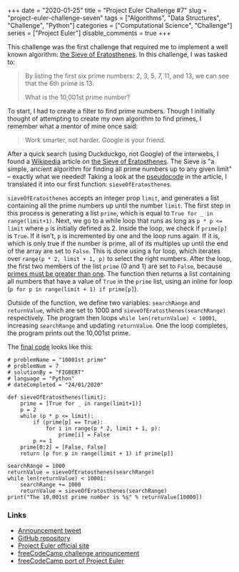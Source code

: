 +++ 
date = "2020-01-25"
title = "Project Euler Challenge #7"
slug = "project-euler-challenge-seven" 
tags = ["Algorithms", "Data Structures", "Challenge", "Python"]
categories = ["Computational Science", "Challenge"]
series = ["Project Euler"]
disable_comments = true
+++

This challenge was the first challenge that required me to implement a well known algorithm: 
[the Sieve of Eratosthenes][sieve]. In this challenge, I was tasked to:

> By listing the first six prime numbers: 2, 3, 5, 7, 11, and 13, we can see that the 6th prime is 13.
>
> What is the 10,001st prime number?

To start, I had to create a filter to find prime numbers. Though I initially thought of attempting to create my own 
algorithm to find primes, I remember what a mentor of mine once said:

> Work smarter, not harder. Google is your friend.

After a quick search (using Duckduckgo, not Google) of the interwebs, I found a [Wikipedia](https://www.wikipedia.org/) 
article on [the Sieve of Eratosthenes][sieve]. The Sieve is "a simple, ancient algorithm for finding all prime numbers 
up to any given limit" – exactly what we needed! Taking a look at the [pseudocode][pseudo] in the article, I translated 
it into our first function: `sieveOfEratosthenes`.

`sieveOfEratosthenes` accepts an integer prop `limit`, and generates a list containing all the prime numbers up until 
the number `limit`. The first step in this process is generating a list `prime`, which is equal to 
`True for _ in range(limit+1)`. Next, we go to a while loop that runs as long as `p * p <= limit` where `p` is initially 
defined as 2. Inside the loop, we check if `prime[p]` is `True`. If it isn't, `p` is incremented by one and the loop 
runs again. If it is, which is only true if the number is prime, all of its multiples up until the end of the array are 
set to `False`. This is done using a for loop, which iterates over `range(p * 2, limit + 1, p)` to select the right 
numbers. After the loop, the first two members of the list `prime` (0 and 1) are set to `False`, because 
[primes must be greater than one][primeDef]. The function then returns a list containing all numbers that have a value 
of `True` in the `prime` list, using an inline for loop (`p for p in range(limit + 1) if prime[p]`).

Outside of the function, we define two variables: `searchRange` and `returnValue`, which are set to 1000 and 
`sieveOfEratosthenes(searchRange)` respectively. The program then loops `while len(returnValue) < 10001`, increasing 
`searchRange` and updating `returnValue`. One the loop completes, the program prints out the 10,001st prime.

The [final code][code] looks like this:
```python3
# problemName = "10001st prime"
# problemNum = 7
# solutionBy = "FIGBERT"
# language = "Python"
# dateCompleted = "24/01/2020"

def sieveOfEratosthenes(limit):
    prime = [True for _ in range(limit+1)]
    p = 2
    while (p * p <= limit): 
        if (prime[p] == True): 
            for i in range(p * 2, limit + 1, p): 
                prime[i] = False
        p += 1
    prime[0:2] = [False, False]
    return [p for p in range(limit + 1) if prime[p]]

searchRange = 1000
returnValue = sieveOfEratosthenes(searchRange)
while len(returnValue) < 10001:
    searchRange += 1000
    returnValue = sieveOfEratosthenes(searchRange)
print("The 10,001st prime number is %s" % returnValue[10000])
```

### Links
* [Announcement tweet][1]
* [GitHub repository][2]
* [Project Euler official site][3]
* [freeCodeCamp challenge announcement][4]
* [freeCodeCamp port of Project Euler][5]

[code]: https://github.com/therealFIGBERT/ProjectEuler100/blob/master/problem003.py
[sieve]: https://en.wikipedia.org/wiki/Sieve_of_Eratosthenes
[pseudo]: https://en.wikipedia.org/wiki/Sieve_of_Eratosthenes#Pseudocode
[primeDef]: https://en.wikipedia.org/wiki/Prime_number#Definition_and_examples
[1]: https://twitter.com/therealFIGBERT/status/1219155513855733761
[2]: https://github.com/therealFIGBERT/ProjectEuler100
[3]: https://projecteuler.net/
[4]: https://www.freecodecamp.org/news/projecteuler100-coding-challenge-competitive-programming/
[5]: https://www.freecodecamp.org/learn/coding-interview-prep/project-euler/
